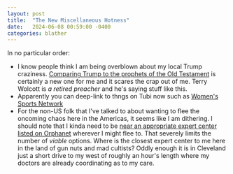 ```yaml
---
layout: post
title:  "The New Miscellaneous Hotness"
date:   2024-06-08 00:59:00 -0400
categories: blather
---
```

In no particular order:

+ I know people think I am being overblown about my local Trump craziness.  [Comparing Trump to the prophets of the Old Testament](https://archive.ph/QA0rL) is certainly a new one for me and it scares the crap out of me.  Terry Wolcott is *a retired preacher* and he's saying stuff like this.
+ Apparently you can deep-link to thngs on Tubi now such as [Women's Sports Network](https://tubitv.com/live/692073/women-s-sports-network)
+ For the non-US folk that I've talked to about wanting to flee the oncoming chaos here in the Americas, it seems like I am dithering.  I should note that I kinda need to be [near an appropriate expert center listed on Orphanet](https://www.orpha.net/en/expert-centres/centres/201?name=Cowden%20Syndrome&consulting=both&age=adult&official=0) wherever I might flee to.  That severely limits the number of *viable* options.  Where is the closest expert center to me here in the land of gun nuts and mad cultists?  Oddly enough it is in Cleveland just a short drive to my west of roughly an hour's length where my doctors are already coordinating as to my care.
